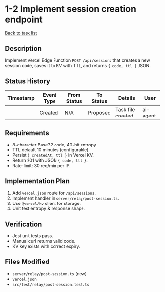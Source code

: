 # 1-2 Implement session creation endpoint

[Back to task list](./tasks.md)

## Description
Implement Vercel Edge Function `POST /api/sessions` that creates a new session code, saves it to KV with TTL, and returns `{ code, ttl }` JSON.

## Status History
| Timestamp | Event Type | From Status | To Status | Details | User |
|-----------|------------|-------------|-----------|---------|------|
| <!-- TIMESTAMP --> | Created | N/A | Proposed | Task file created | ai-agent |

## Requirements
* 8-character Base32 code, 40-bit entropy.
* TTL default 10 minutes (configurable).
* Persist `{ createdAt, ttl }` in Vercel KV.
* Return 201 with JSON `{ code, ttl }`.
* Rate-limit: 30 req/min per IP.

## Implementation Plan
1. Add `vercel.json` route for `/api/sessions`.
2. Implement handler in `server/relay/post-session.ts`.
3. Use `@vercel/kv` client for storage.
4. Unit test entropy & response shape.

## Verification
* Jest unit tests pass.
* Manual curl returns valid code.
* KV key exists with correct expiry.

## Files Modified
* `server/relay/post-session.ts` (new)
* `vercel.json`
* `src/test/relay/post-session.test.ts` 